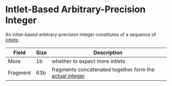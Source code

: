 # Intlet-Based Arbitrary-Precision Integer

An intlet-based arbitrary-precision integer constitutes of a sequence of <ins>intlets</ins>:

Field   |Size|Description
--------|----|-----------
More    |1b  |whether to expect more intlets
Fragment|63b |fragments concatenated together form the <ins>actual integer</ins>
